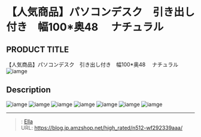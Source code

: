 # 【人気商品】パソコンデスク　引き出し付き　幅100*奥48 　ナチュラル


## PRODUCT TITLE 

【人気商品】パソコンデスク　引き出し付き　幅100*奥48 　ナチュラル![iamge](https://b2bfiles1.gigab2b.cn/image/wkseller/301/WF197212/临时/20210613_cca87ec01b96852f2b6366f22a2d710d.png)

## Description











![iamge](https://b2bfiles1.gigab2b.cn/image/wkseller/301/20211008_1d1c5052c5833d8362037f61bb8c11c8.jpg)
![iamge](https://b2bfiles1.gigab2b.cn/image/wkseller/301/20211008_132f6494fb1b7f058c490b9592ad7b95.jpg)
![iamge](https://b2bfiles1.gigab2b.cn/image/wkseller/301/20211008_be66b82a24a50f2c25b812b299f113d5.jpg)
![iamge](https://b2bfiles1.gigab2b.cn/image/wkseller/301/20211008_e433daf383a0447892cc88bb6c83a25c.jpg)
![iamge](https://b2bfiles1.gigab2b.cn/image/wkseller/301/20211008_c759a112bc80fab25ae942c97e9bf2f0.jpg)
![iamge](https://b2bfiles1.gigab2b.cn/image/wkseller/301/20211008_2a2449057294fb335dac39d0c7c925f1.jpg)
![iamge](https://b2bfiles1.gigab2b.cn/image/wkseller/301/20211008_cb9a3708c22864aac3aaabf91ef93537.jpg)


---

> : [Ella](https://blog.jp.amzshop.net/)  
> URL: https://blog.jp.amzshop.net/high_rated/n512-wf292339aaa/  

